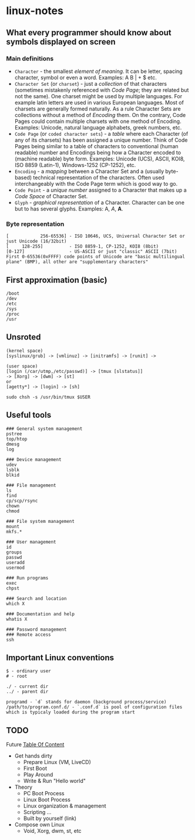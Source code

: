 # linux-notes

## What every programmer should know about symbols displayed on screen

### Main definitions
* `Character` - the smallest *element of meaning*. It can be letter, spacing character, symbol or even a word. Examples: A B | + $ etc.
* `Character Set` (or `charset`) - just a *collection* of that characters (sometimes mistakenly referenced with *Code Page*; they are related but not the same). One charset might be used by multiple languages. For example latin letters are used in various European languages. Most of charsets are generally formed naturally. As a rule Character Sets are collections without a method of *Encoding* them. On the contrary, Code Pages could contain multiple charsets with one method of Encoding. Examples: Unicode, natural language alphabets, greek numbers, etc.
* `Code Page` (or `coded character sets`) - a *table* where each Character (of any of its charsets) has been assigned a unique number. Think of Code Pages being similar to a table of characters to conventional (human readable) number and Encodings being how a Character encoded to (machine readable) byte form. Examples: Unicode (UCS), ASCII, KOI8, ISO 8859 (Latin-1), Windows-1252 (CP-1252), etc.
* `Encoding` -  a *mapping* between a Character Set and a (usually byte-based) technical representation of the characters. Often used interchangeably with the Code Page term which is good way to go. 
* `Code Point` - a *unique number* assigned to a Character that makes up a *Code Space* of Character Set.
* `Glyph` - *graphical representation* of a Character. Character can be one but to has several glyphs. Examples: Α, *Α*, **Α**.

### Byte representation
```
[            256-65536] - ISO 10646, UCS, Universal Character Set or just Unicode (16/32bit)
[     128-255]          - ISO 8859-1, CP-1252, KOI8 (8bit)
[0-127]                 - US-ASCII or just "classic" ASCII (7bit)
First 0-65536(0xFFFF) code points of Unicode are "basic multilingual plane" (BMP), all other are "supplementary characters"
```

## First approximation (basic)
```
/boot
/dev
/etc
/sys
/proc
/usr
```

## Unsroted
```
(kernel space)
[syslinux/grub] -> [vmlinuz] -> [initramfs] -> [runit] ->

(user space)
[login (/car/utmp,/etc/passwd)] -> [tmux [slstatus]]
-> [Xorg] -> [dwm] -> [st]
or
[agetty*] -> [login] -> [sh]

sudo chsh -s /usr/bin/tmux $USER
```

## Useful tools
```
### General system management
pstree
top/htop
dmesg
log

### Device management
udev
lsblk
blkid

### File management
ls
find
cp/scp/rsync
chown
chmod

### File system management
mount
mkfs.*

### User management
id
groups
passwd
useradd
usermod

### Run programs
exec
chpst

### Search and location
which X

### Documentation and help
whatis X

### Password management
### Remote access
ssh
```

## Important Linux conventions
```
$ - ordinary user
# - root

./ - current dir
../ - parent dir

programd - `d` stands for daemon (background process/service)
/path/to/program.conf.d/ - `.conf.d` is pool of configuration files which is typicaly loaded during the program start
```


## TODO
Future [Table Of Content](url)
* Get hands dirty
    * Prepare Linux (VM, LiveCD)
    * First Boot
    * Play Around
    * Write & Run "Hello world"
* Theory
    * PC Boot Process
    * Linux Boot Process
    * Linux organization & management
    * Scripting
    ...
    * Built by yourself (link)
* Compose own Linux
    * Void, Xorg, dwm, st, etc
